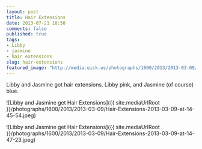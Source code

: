 ```yaml
---
layout: post
title: Hair Extensions
date: 2013-07-21 18:50
comments: false
published: true
tags:
- Libby
- jasmine
- hair extensions
slug: hair-extensions
featured_image: "http://media.eick.us/photographs/1600/2013/2013-03-09/Hair-Extensions-2013-03-09-at-14-45-54.jpeg"
---
```

Libby and Jasmine got hair extensions.  Libby pink, and Jasmine (of course) blue.

![Libby and Jasmine get Hair Extensions]({{ site.mediaUrlRoot }}/photographs/1600/2013/2013-03-09/Hair-Extensions-2013-03-09-at-14-45-54.jpeg)

![Libby and Jasmine get Hair Extensions]({{ site.mediaUrlRoot }}/photographs/1600/2013/2013-03-09/Hair-Extensions-2013-03-09-at-14-47-23.jpeg)
